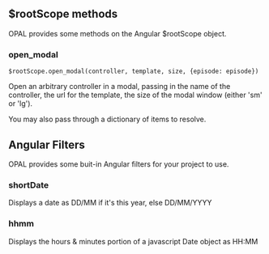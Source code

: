 ## $rootScope methods

OPAL provides some methods on the Angular $rootScope object.

### open_modal

    $rootScope.open_modal(controller, template, size, {episode: episode})

Open an arbitrary controller in a modal, passing in the name of the controller,
the url for the template, the size of the modal window (either 'sm' or 'lg').

You may also pass through a dictionary of items to resolve.

## Angular Filters

OPAL provides some buit-in Angular filters for your project to use.

### shortDate

Displays a date as DD/MM if it's this year, else DD/MM/YYYY

### hhmm 

Displays the hours & minutes portion of a javascript Date object as HH:MM

